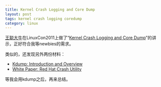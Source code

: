 ```yaml
---
title: Kernel Crash Logging and Core Dump
layout: post
tags: kernel crash logging coredump
category: linux
---
```


[王聪大牛](http://wangcong.org/)在LinuxCon2011上做了“[Kernel Crash Logging and Core Dump](http://wangcong.org/blog/wp-content/uploads/2011/06/linuxcon-kdump.pdf)”的讲示，正好符合我等newbies的需求。

类似的，还发现另外两份材料：  
- [Kdump: Introduction and Overview](http://wangcong.org/blog/wp-content/uploads/2010/12/rh-kdump-2.pdf)  
- [White Paper: Red Hat Crash Utility](http://people.redhat.com/anderson/crash_whitepaper/)

等我会用kdump之后，再来总结。

